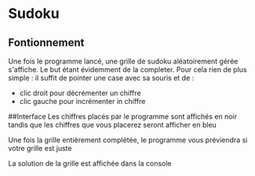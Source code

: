 # Sudoku
## Fontionnement
Une fois le programme lancé, une grille de sudoku aléatoirement gérée s'affiche. Le but étant évidemment de la completer.
Pour cela rien de plus simple : il suffit de pointer une case avec sa souris et de :
- clic droit pour décrémenter un chiffre
- clic gauche pour incrémenter in chiffre

##Interface
Les chiffres placés par le programme sont affichés en noir tandis que les chiffres que vous placerez seront afficher en bleu

Une fois la grille entièrement complétée, le programme vous préviendra si votre grille est juste

La solution de la grille est affichée dans la console
